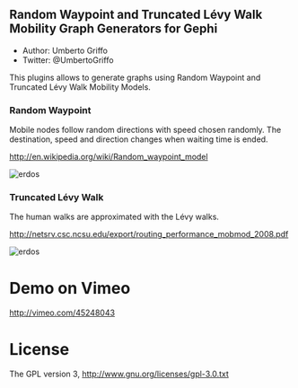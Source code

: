 ## Random Waypoint and Truncated Lévy Walk Mobility Graph Generators for Gephi
* Author: Umberto Griffo
* Twitter: @UmbertoGriffo

This plugins allows to generate graphs using Random Waypoint and Truncated Lévy Walk Mobility Models.

### Random Waypoint
Mobile nodes follow random directions with speed chosen randomly. 
The destination, speed and direction changes when waiting time is ended.

http://en.wikipedia.org/wiki/Random_waypoint_model

![erdos](http://img818.imageshack.us/img818/9305/rwpw.jpg)

### Truncated Lévy Walk
The human walks are approximated with the Lévy walks.

http://netsrv.csc.ncsu.edu/export/routing_performance_mobmod_2008.pdf

![erdos](http://img820.imageshack.us/img820/3870/tlwij.jpg)

# Demo on Vimeo
http://vimeo.com/45248043

# License
The GPL version 3, http://www.gnu.org/licenses/gpl-3.0.txt
